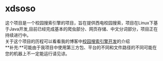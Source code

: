 # xdsoso
这个项目是一个校园搜索引擎的项目，旨在提供西电校园搜索，项目在Linux下基于Java开发,目前已经完成基本的爬虫部分、网页存储、中文分词部分，项目正在持续进行中。
<br/>关于这个项目的历程可以看看我的博客中[校园搜索引擎开发](http://blog.csdn.net/doubleselect/article/category/2929723 "校园搜索引擎开发")的介绍
<br/>**补充:**可能由于我项目中使用第三方包、平台的不同和文件路径的不同可能在您的机器上不一定能运行请见谅。
